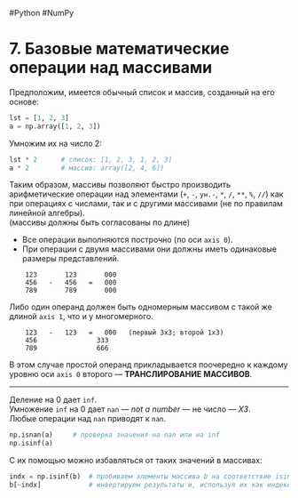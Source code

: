 #Python #NumPy

# 7. Базовые математические операции над массивами

Предположим, имеется обычный список и массив, созданный на его основе:

```python
lst = [1, 2, 3]
a = np.array([1, 2, 3])
```

Умножим их на число 2:

```python
lst * 2      # список: [1, 2, 3, 1, 2, 3]
a * 2        # массив: array([2, 4, 6])
```

Таким образом, массивы позволяют быстро производить арифметические операции над элементами (`+`, `-`, `ун.-`, `*`, `/`, `**`, `%`, `//`) как при операциях с числами, так и с другими массивами (не по правилам линейной алгебры).  
(массивы должны быть согласованы по длине)
- Все операции выполняются построчно (по оси `axis 0`).
- При операции с двумя массивами они должны иметь одинаковые размеры представлений.

```
    123       123       000
    456   -   456   =   000
    789       789       000
```

Либо один операнд должен быть одномерным массивом с такой же длиной `axis 1`, что и у многомерного.

```
    123   -   123   =   000   (первый 3x3; второй 1x3)
    456               333
    789               666
```

В этом случае простой операнд прикладывается поочередно к каждому уровню оси `axis 0` второго — **ТРАНСЛИРОВАНИЕ МАССИВОВ**.

---

Деление на 0 дает `inf`.  
Умножение `inf` на 0 дает `nan` — *not a number* — не число — *ХЗ*.  
Любые операции над `nan` приводят к `nan`.

```python
np.isnan(a)     # проверка значения на nan или на inf
np.isinf(a)
```

С их помощью можно избавляться от таких значений в массивах:

```python
indx = np.isinf(b)  # пробиваем элементы массива b на соответствие isinf(), получаем массив результатов.
b[~indx]            # инвертируем результаты и, используя их как индексы, создаем массив по выборке.
```
